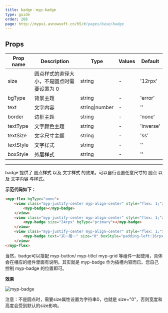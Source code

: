 ```yaml
---
title: badge：myp-badge
type: guide
order: 208
page: http://mypui.asnowsoft.cn/h5/#/pages/base/badge
---
```


## Props

| Prop name | Description                                | Type           | Values | Default   |
| --------- | ------------------------------------------ | -------------- | ------ | --------- |
| size      | 圆点样式的直径大小，不是圆点时需要设置为 0 | string         | -      | '12rpx'   |
| bgType    | 背景主题                                   | string         | -      | 'error'   |
| text      | 文字内容                                   | string\|number | -      | ''        |
| border    | 边框主题                                   | string         | -      | 'none'    |
| textType  | 文字颜色主题                               | string         | -      | 'inverse' |
| textSize  | 文字尺寸主题                               | string         | -      | 'ss'      |
| textStyle | 文字样式                                   | string         | -      | ''        |
| boxStyle  | 外层样式                                   | string         | -      | ''        |

---

badge 提供了 圆点样式 以及 文字样式 的效果。可以自行设置任意尺寸的 圆点 以及 文字内容 与样式。

**示范代码如下：**

```html
<myp-flex bgType="none">
	<view class="myp-justify-center myp-align-center" style="flex: 1;">
		<myp-badge></myp-badge>
	</view>
	<view class="myp-justify-center myp-align-center" style="flex: 1;">
		<myp-badge size="24rpx" bgType="primary"></myp-badge>
	</view>
	<view class="myp-justify-center myp-align-center" style="flex: 1;">
		<myp-badge text="买一赠一" size="0" boxStyle="padding-left:16rpx;padding-right:16rpx;height:40rpx;border-radius:40rpx;"></myp-badge>
	</view>
</myp-flex>
```

<p class="tip">当然，badge可以搭配 myp-button/ myp-title/ myp-grid 等组件一起使用，具体会在相应的组件里面有说明。其实就是 myp-badge 作为插槽内容而已。您自己控制 myp-badge 的位置即可。</p>

**效果**

![myp-badge](/images/doc/badge.jpeg)

<p class="tip">注意：不是圆点时，需要size属性设置为字符串0，也就是 size="0"，否则宽度和高度会受到默认的size影响。</p>
